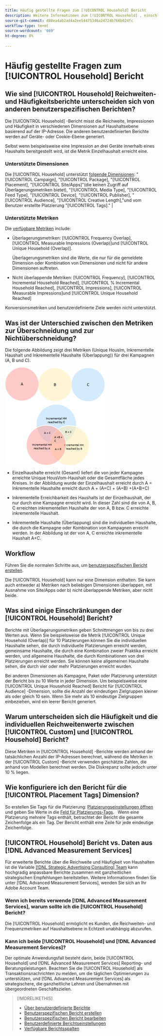 ```yaml
---
title: Häufig gestellte Fragen zum [!UICONTROL Household] Bericht
description: Weitere Informationen zum [!UICONTROL Household] , einschließlich der Unterschiede zwischen Berichten und Fehlerbehebung.
source-git-commit: d88ea4ab2ad4a2ee54475346a24724b766b024fc
workflow-type: tm+mt
source-wordcount: '669'
ht-degree: 0%

---
```


# Häufig gestellte Fragen zum [!UICONTROL Household] Bericht

## Wie sind [!UICONTROL Household] Reichweiten- und Häufigkeitsberichte unterscheiden sich von anderen benutzerspezifischen Berichten?

Die [!UICONTROL Household] -Bericht misst die Reichweite, Impressionen und Häufigkeit in verschiedenen Dimensionen auf Haushaltsebene basierend auf der IP-Adresse. Die anderen benutzerdefinierten Berichte werden auf Geräte- oder Cookie-Ebene generiert.

Selbst wenn beispielsweise eine Impression an drei Geräte innerhalb eines Haushalts bereitgestellt wird, ist die Metrik Einzelhaushalt erreicht eine.

### Unterstützte Dimensionen

Die [!UICONTROL Household] unterstützt [folgende Dimensionen](/help/dsp/reports/report-columns.md): &quot;[!UICONTROL Campaign], &quot;[!UICONTROL Package], &quot;[!UICONTROL Placement], &quot;[!UICONTROL Site/Apps]&quot;(die keinen Zugriff auf Überlagerungsmetriken bietet), &quot;[!UICONTROL Media Type], &quot;[!UICONTROL Feed Type], &quot;[!UICONTROL Device], &quot;[!UICONTROL Publisher], &quot;[!UICONTROL Audience], &quot;[!UICONTROL Creative Length],&quot;und vom Benutzer erstellte Platzierung &quot;[!UICONTROL Tags].&quot; |

### Unterstützte Metriken

Die [verfügbare Metriken](/help/dsp/reports/report-columns.md) include:

* Überlagerungsmetriken: [!UICONTROL Frequency Overlap], [!UICONTROL Measurable Impressions (Overlap)]und [!UICONTROL Unique Household (Overlap)].

   Überlagerungsmetriken sind die Werte, die nur für die gemeldete Dimension oder Kombination von Dimensionen und nicht für andere Dimensionen auftreten. <!-- For example, it might show the ?? -->

* Nicht überlappende Metriken: [!UICONTROL Frequency], [!UICONTROL Incremental Household Reached], [!UICONTROL % Incremental Household Reached], [!UICONTROL Impressions], [!UICONTROL Measurable Impressions]und [!UICONTROL Unique Household Reached]

Konversionsmetriken und benutzerdefinierte Ziele werden nicht unterstützt.

## Was ist der Unterschied zwischen den Metriken zur Überschneidung und zur Nichtüberschneidung?

Die folgende Abbildung zeigt drei Metriken (Unique HousIm, Inkrementelle Haushalt und Inkrementelle Haushalte (Überlappung)) für drei Kampagnen (A, B und C).

![Abbildung von Metriken zur Haushaltsüberschneidung](/help/dsp/assets/household-overlap-metrics-illustration.png "Abbildung von Metriken zur Haushaltsüberschneidung")

* Einzelhaushalte erreicht (Gesamt) liefert die von jeder Kampagne erreichte Unique HousVom-Haushalt oder die Gesamtfläche jedes Kreises. In der Abbildung wurde der Einzelhaushalt erreicht durch A = Inkrementelle Haushalte erreicht durch A + (A+C) + (A+B) +(A+B+C)

* Inkrementelle Erreichbarkeit des Haushalts ist der Einzelhaushalt, der nur durch eine Kampagne erreicht wird. In dieser Zahl sind die von A, B, C erreichten inkrementellen Haushalte der von A, B bzw. C erreichte inkrementelle Haushalt.

* Inkrementelle Haushalte (Überlappung) sind die individuellen Haushalte, die durch die Kampagne oder Kombination von Kampagnen erreicht werden. In der Abbildung ist der von A, C erreichte inkrementelle Haushalt A+C.

## Workflow

Führen Sie die normalen Schritte aus, um [benutzerspezifischen Bericht erstellen](report-create.md).

Die [!UICONTROL Household] kann nur eine Dimension enthalten. Sie kann auch entweder a) Metriken nach beliebigen Dimensionen überlappen, mit Ausnahme von Site/Apps oder b) nicht überlappende Metriken, aber nicht beide.

## Was sind einige Einschränkungen der [!UICONTROL Household] Bericht? 

Berichte mit Überlagerungsmetriken geben Schnittmengen von bis zu drei Werten aus. Wenn Sie beispielsweise die Metrik [!UICONTROL Unique Household (Overlap)] für 10 Platzierungen können Sie die individuellen Haushalte sehen, die durch individuelle Platzierungen erreicht werden, gemeinsame Haushalte, die durch eine Kombination zweier Praktika erreicht werden, und allgemeine Haushalte, die durch Kombinationen von drei Platzierungen erreicht werden. Sie können keine allgemeinen Haushalte sehen, die durch vier oder mehr Platzierungen erreicht wurden.

Bei anderen Dimensionen als Kampagne, Paket oder Platzierung unterstützt der Bericht bis zu 10 Werte in jeder Dimension. Um beispielsweise eine [!UICONTROL Unique Household Reached] Bericht für [!UICONTROL Audience] -Dimension, sollte die Anzahl der eindeutigen Zielgruppen kleiner als oder gleich 10 sein. Wenn Sie mehr als 10 eindeutige Zielgruppen einbeziehen, wird ein leerer Bericht generiert.

## Warum unterscheiden sich die Häufigkeit und die individuellen Reichweitenwerte zwischen [!UICONTROL Custom] und [!UICONTROL Household] Bericht?

Diese Metriken in [!UICONTROL Household] -Berichte werden anhand der tatsächlichen Anzahl der IP-Adressen berechnet, während die Metriken in der [!UICONTROL Custom] -Bericht verwenden geschätzte Zahlen, die anhand von Modellen berechnet werden. Die Diskrepanz sollte jedoch unter 10 % liegen.

## Wie konfiguriere ich den Bericht für die [!UICONTROL Placement Tags] Dimension?

So erstellen Sie Tags für die Platzierung: [Platzierungseinstellungen öffnen](/help/dsp/campaign-management/placements/placement-edit.md) und geben Sie Werte in die [Feld für Platzierungs-Tags](/help/dsp/campaign-management/placements/placement-settings.md).
 
Wenn eine Platzierung mehrere Tags enthält, betrachtet der Bericht die gesamte Zeichenfolge als ein Tag. Der Bericht enthält eine Zeile für jede eindeutige Zeichenfolge.

## [!UICONTROL Household] Bericht vs. Daten aus [!DNL Advanced Measurement Services]

Für erweiterte Berichte über die Reichweite und Häufigkeit von Haushalten ist die Variable [[!DNL Strategic Advertising Consulting] Team](/help/dsp/introduction/advanced-measurement-services.md) kann hochgradig anpassbare Berichte zusammen mit ganzheitlichen strategischen Empfehlungen bereitstellen. Weitere Informationen finden Sie unter [!DNL Advanced Measurement Services], wenden Sie sich an Ihr Adobe Account Team.

### Wenn ich bereits verwende [!DNL Advanced Measurement Services], warum sollte ich die [!UICONTROL Household] Bericht?

Die [!UICONTROL Household] ermöglicht es Kunden, die Reichweiten- und Frequenzmetriken auf Haushaltsebene in Echtzeit unabhängig abzurufen.

### Kann ich beide [!UICONTROL Household] und [!DNL Advanced Measurement Services]? 

Der optimale Anwendungsfall besteht darin, beide [!UICONTROL Household] und [!DNL Advanced Measurement Services] Reporting- und Beratungsleistungen. Beachten Sie die [!UICONTROL Household] als Transaktionsnachrichten zu melden, um die täglichen Optimierungen zu unterstützen, und [!DNL Advanced Measurement Services] als strategischere, die ganzheitliche Lehren und Übernahmen mit übergeordneten Geschäftszielen.

>[!MORELIKETHIS]
>
>* [Über benutzerdefinierte Berichte](/help/dsp/reports/report-about.md)
>* [Benutzerspezifischen Bericht erstellen](/help/dsp/reports/report-create.md)
>* [Benutzerspezifischen Bericht bearbeiten](/help/dsp/reports/report-edit.md)
>* [Benutzerdefinierte Berichtseinstellungen](/help/dsp/reports/report-settings.md)
>* [Verfügbare Berichtsspalten](/help/dsp/reports/report-columns.md)

